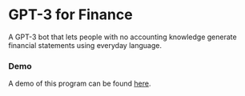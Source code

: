 # GPT-3 for Finance
A GPT-3 bot that lets people with no accounting knowledge generate financial statements using everyday language.

### Demo
A demo of this program can be found [here](https://twitter.com/itsyashdani/status/1285695850300219392).
